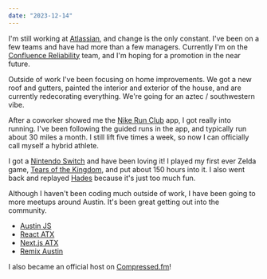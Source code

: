 ```yaml
---
date: "2023-12-14"
---
```


I'm still working at [Atlassian][atlassian], and change is the only constant. I've been on a few teams and have had more than a few managers. Currently I'm on the [Confluence Reliability][confluence] team, and I'm hoping for a promotion in the near future.

Outside of work I've been focusing on home improvements. We got a new roof and gutters, painted the interior and exterior of the house, and are currently redecorating everything. We're going for an aztec / southwestern vibe.

After a coworker showed me the [Nike Run Club][nrc] app, I got really into running. I've been following the guided runs in the app, and typically run about 30 miles a month. I still lift five times a week, so now I can officially call myself a hybrid athlete.

I got a [Nintendo Switch][switch] and have been loving it! I played my first ever Zelda game, [Tears of the Kingdom][totk], and put about 150 hours into it. I also went back and replayed [Hades][Hades] because it's just too much fun.

Although I haven't been coding much outside of work, I have been going to more meetups around Austin. It's been great getting out into the community.

-   [Austin JS][austin-js]
-   [React ATX][react-atx]
-   [Next.js ATX][nextjs-atx]
-   [Remix Austin][remix-austin]

I also became an official host on [Compressed.fm][compressed]!

[atlassian]: https://www.atlassian.com
[confluence]: https://www.atlassian.com/software/confluence
[nrc]: https://www.nike.com/nrc-app
[switch]: https://www.amazon.com/Nintendo-Switch-OLED-Model-White-Joy/dp/B098RKWHHZ?tag=bradgarropy00-20
[totk]: https://www.amazon.com/Legend-Zelda-Breath-Wild-Nintendo-Switch/dp/B097B2YWFX?tag=bradgarropy00-20
[hades]: https://www.amazon.com/Hades-Limited-Nintendo-Switch/dp/B08X2K6B1Z?tag=bradgarropy00-20
[austin-js]: https://www.meetup.com/austin-js
[react-atx]: https://www.meetup.com/react-atx
[nextjs-atx]: https://www.meetup.com/next-js-atx
[remix-austin]: https://www.meetup.com/remix-austin
[compressed]: https://compressed.fm
